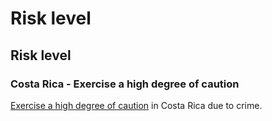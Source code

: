 # Risk level

## Risk level

### Costa Rica - Exercise a high degree of caution

[Exercise a high degree of caution](#levels "Risk Levels") in Costa Rica due to crime.
